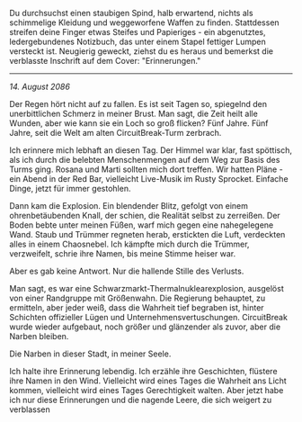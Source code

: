 Du durchsuchst einen staubigen Spind, halb erwartend, nichts als schimmelige Kleidung und weggeworfene Waffen zu finden. Stattdessen streifen deine Finger etwas Steifes und Papieriges - ein abgenutztes, ledergebundenes Notizbuch, das unter einem Stapel fettiger Lumpen versteckt ist. Neugierig geweckt, ziehst du es heraus und bemerkst die verblasste Inschrift auf dem Cover: "Erinnerungen."

---

_14. August 2086_

Der Regen hört nicht auf zu fallen. Es ist seit Tagen so, spiegelnd den unerbittlichen Schmerz in meiner Brust. Man sagt, die Zeit heilt alle Wunden, aber wie kann sie ein Loch so groß flicken? Fünf Jahre. Fünf Jahre, seit die Welt am alten CircuitBreak-Turm zerbrach.

Ich erinnere mich lebhaft an diesen Tag. Der Himmel war klar, fast spöttisch, als ich durch die belebten Menschenmengen auf dem Weg zur Basis des Turms ging. Rosana und Marti sollten mich dort treffen. Wir hatten Pläne - ein Abend in der Red Bar, vielleicht Live-Musik im Rusty Sprocket. Einfache Dinge, jetzt für immer gestohlen.

Dann kam die Explosion. Ein blendender Blitz, gefolgt von einem ohrenbetäubenden Knall, der schien, die Realität selbst zu zerreißen. Der Boden bebte unter meinen Füßen, warf mich gegen eine nahegelegene Wand. Staub und Trümmer regneten herab, erstickten die Luft, verdeckten alles in einem Chaosnebel. Ich kämpfte mich durch die Trümmer, verzweifelt, schrie ihre Namen, bis meine Stimme heiser war.

Aber es gab keine Antwort. Nur die hallende Stille des Verlusts.

Man sagt, es war eine Schwarzmarkt-Thermalnuklearexplosion, ausgelöst von einer Randgruppe mit Größenwahn. Die Regierung behauptet, zu ermitteln, aber jeder weiß, dass die Wahrheit tief begraben ist, hinter Schichten offizieller Lügen und Unternehmensvertuschungen. CircuitBreak wurde wieder aufgebaut, noch größer und glänzender als zuvor, aber die Narben bleiben.

Die Narben in dieser Stadt, in meiner Seele.

Ich halte ihre Erinnerung lebendig. Ich erzähle ihre Geschichten, flüstere ihre Namen in den Wind. Vielleicht wird eines Tages die Wahrheit ans Licht kommen, vielleicht wird eines Tages Gerechtigkeit walten. Aber jetzt habe ich nur diese Erinnerungen und die nagende Leere, die sich weigert zu verblassen
